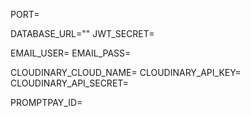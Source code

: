 PORT=

DATABASE_URL=""
JWT_SECRET=

EMAIL_USER=
EMAIL_PASS=

CLOUDINARY_CLOUD_NAME=
CLOUDINARY_API_KEY=
CLOUDINARY_API_SECRET=

PROMPTPAY_ID=
